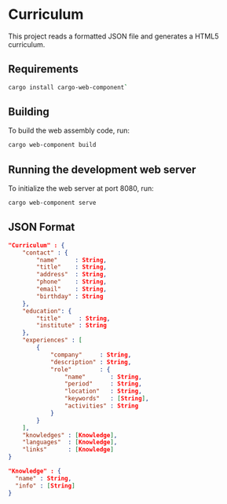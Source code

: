 # Curriculum

This project reads a formatted JSON file and generates a HTML5 curriculum.

## Requirements

```bash
cargo install cargo-web-component`
```

## Building

To build the web assembly code, run:
```bash
cargo web-component build
```

## Running the development web server

To initialize the web server at port 8080, run:
```bash
cargo web-component serve
```

## JSON Format

```json
"Curriculum" : {
    "contact" : {
        "name"     : String,
        "title"    : String,
        "address"  : String,
        "phone"    : String,
        "email"    : String,
        "birthday" : String
    },
    "education": {
        "title"     : String,
        "institute" : String
    },
    "experiences" : [
        {
            "company"     : String,
            "description" : String,
            "role"        : {
                "name"       : String,
                "period"     : String,
                "location"   : String,
                "keywords"   : [String],
                "activities" : String
            }
        }
    ],
    "knowledges" : [Knowledge],
    "languages"  : [Knowledge],
    "links"      : [Knowledge]
}

"Knowledge" : {
  "name" : String,
  "info" : [String]
}
```

